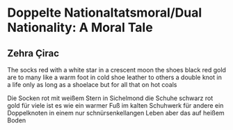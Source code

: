 # Doppelte Nationaltatsmoral/Dual Nationality: A Moral Tale
## Zehra Çirac
The socks
red with a white star in a crescent moon
the shoes black red gold
are to many
like a warm foot
in cold shoe leather
to others
a double knot
in
a life only as long as a shoelace
but for all that
on hot coals



Die Socken
rot mit weißem Stern in Sichelmond
die Schuhe schwarz rot gold
für viele ist es
wie ein warmer Fuß
im kalten Schuhwerk
für andere
ein Doppelknoten
in einem
nur schnürsenkellangen Leben
aber das
auf heißem Boden